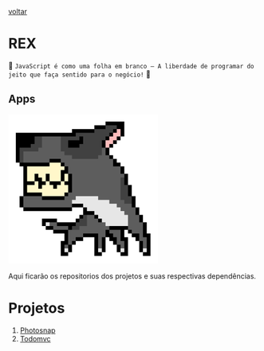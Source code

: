[voltar](../README.md)

REX
======
:star2: `JavaScript é como uma folha em branco – A liberdade de programar do jeito que faça sentido para o negócio!` :star2:

## Apps
<img src="rex.png" alt="Rex Logotipo" width="300" height="300" />

Aqui ficarão os repositorios dos projetos e suas respectivas dependências.

# Projetos
  1. [Photosnap](./photosnap/README.md)
  2. [Todomvc](./todomvc/README.md)